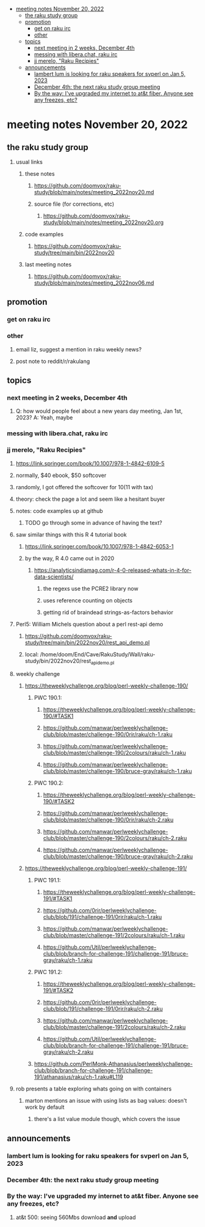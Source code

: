 - [meeting notes November 20, 2022](#orgb83ac45)
  - [the raku study group](#org91c0a46)
  - [promotion](#org87aa136)
    - [get on raku irc](#org420f29f)
    - [other](#orgd9728d6)
  - [topics](#orgc67f639)
    - [next meeting in 2 weeks, December 4th](#org48fd45f)
    - [messing with libera.chat, raku irc](#orgc52f60d)
    - [jj merelo, "Raku Recipies"](#org64219e6)
  - [announcements](#org1922dc6)
    - [lambert lum is looking for raku speakers for svperl on Jan 5, 2023](#org745c9a6)
    - [December 4th: the next raku study group meeting](#org0017bcf)
    - [By the way: I've upgraded my internet to at&t fiber.  Anyone see any freezes, etc?](#orge042334)


<a id="orgb83ac45"></a>

# meeting notes November 20, 2022


<a id="org91c0a46"></a>

## the raku study group

1.  usual links

    1.  these notes
    
        1.  <https://github.com/doomvox/raku-study/blob/main/notes/meeting_2022nov20.md>
        
        2.  source file (for corrections, etc)
        
            1.  <https://github.com/doomvox/raku-study/blob/main/notes/meeting_2022nov20.org>
    
    2.  code examples
    
        1.  <https://github.com/doomvox/raku-study/tree/main/bin/2022nov20>
    
    3.  last meeting notes
    
        1.  <https://github.com/doomvox/raku-study/blob/main/notes/meeting_2022nov06.md>


<a id="org87aa136"></a>

## promotion


<a id="org420f29f"></a>

### get on raku irc


<a id="orgd9728d6"></a>

### other

1.  email liz, suggest a mention in raku weekly news?

2.  post note to reddit/r/rakulang


<a id="orgc67f639"></a>

## topics


<a id="org48fd45f"></a>

### next meeting in 2 weeks, December 4th

1.  Q: how would people feel about a new years day meeting, Jan 1st, 2023? A: Yeah, maybe


<a id="orgc52f60d"></a>

### messing with libera.chat, raku irc


<a id="org64219e6"></a>

### jj merelo, "Raku Recipies"

1.  <https://link.springer.com/book/10.1007/978-1-4842-6109-5>

2.  normally, $40 ebook, $50 softcover

3.  randomly, I got offered the softcover for $10 ($11 with tax)

4.  theory: check the page a lot and seem like a hesitant buyer

5.  notes: code examples up at github

    1.  TODO go through some in advance of having the text?

6.  saw similar things with this R 4 tutorial book

    1.  <https://link.springer.com/book/10.1007/978-1-4842-6053-1>
    
    2.  by the way, R 4.0 came out in 2020
    
        1.  <https://analyticsindiamag.com/r-4-0-released-whats-in-it-for-data-scientists/>
        
            1.  the regexs use the PCRE2 library now
            
            2.  uses reference counting on objects
            
            3.  getting rid of braindead strings-as-factors behavior

7.  Perl5: William Michels question about a perl rest-api demo

    1.  <https://github.com/doomvox/raku-study/tree/main/bin/2022nov20/rest_api_demo.pl>
    
    2.  local: /home/doom/End/Cave/RakuStudy/Wall/raku-study/bin/2022nov20/rest<sub>api</sub><sub>demo.pl</sub>

8.  weekly challenge

    1.  <https://theweeklychallenge.org/blog/perl-weekly-challenge-190/>
    
        1.  PWC 190.1:
        
            1.  <https://theweeklychallenge.org/blog/perl-weekly-challenge-190/#TASK1>
            
            2.  <https://github.com/manwar/perlweeklychallenge-club/blob/master/challenge-190/0rir/raku/ch-1.raku>
            
            3.  <https://github.com/manwar/perlweeklychallenge-club/blob/master/challenge-190/2colours/raku/ch-1.raku>
            
            4.  <https://github.com/manwar/perlweeklychallenge-club/blob/master/challenge-190/bruce-gray/raku/ch-1.raku>
        
        2.  PWC 190.2:
        
            1.  <https://theweeklychallenge.org/blog/perl-weekly-challenge-190/#TASK2>
            
            2.  <https://github.com/manwar/perlweeklychallenge-club/blob/master/challenge-190/0rir/raku/ch-2.raku>
            
            3.  <https://github.com/manwar/perlweeklychallenge-club/blob/master/challenge-190/2colours/raku/ch-2.raku>
            
            4.  <https://github.com/manwar/perlweeklychallenge-club/blob/master/challenge-190/bruce-gray/raku/ch-2.raku>
    
    2.  <https://theweeklychallenge.org/blog/perl-weekly-challenge-191/>
    
        1.  PWC 191.1:
        
            1.  <https://theweeklychallenge.org/blog/perl-weekly-challenge-191/#TASK1>
            
            2.  <https://github.com/0rir/perlweeklychallenge-club/blob/191/challenge-191/0rir/raku/ch-1.raku>
            
            3.  <https://github.com/manwar/perlweeklychallenge-club/blob/master/challenge-191/2colours/raku/ch-1.raku>
            
            4.  <https://github.com/Util/perlweeklychallenge-club/blob/branch-for-challenge-191/challenge-191/bruce-gray/raku/ch-1.raku>
        
        2.  PWC 191.2:
        
            1.  <https://theweeklychallenge.org/blog/perl-weekly-challenge-191/#TASK2>
            
            2.  <https://github.com/0rir/perlweeklychallenge-club/blob/191/challenge-191/0rir/raku/ch-2.raku>
            
            3.  <https://github.com/manwar/perlweeklychallenge-club/blob/master/challenge-191/2colours/raku/ch-2.raku>
            
            4.  <https://github.com/Util/perlweeklychallenge-club/blob/branch-for-challenge-191/challenge-191/bruce-gray/raku/ch-2.raku>
        
        3.  <https://github.com/PerlMonk-Athanasius/perlweeklychallenge-club/blob/branch-for-challenge-191/challenge-191/athanasius/raku/ch-1.raku#L119>

9.  rob presents a table exploring whats going on with containers

    1.  marton mentions an issue with using lists as bag values: doesn't work by default
    
        1.  there's a list value module though, which covers the issue


<a id="org1922dc6"></a>

## announcements


<a id="org745c9a6"></a>

### lambert lum is looking for raku speakers for svperl on Jan 5, 2023


<a id="org0017bcf"></a>

### December 4th: the next raku study group meeting


<a id="orge042334"></a>

### By the way: I've upgraded my internet to at&t fiber.  Anyone see any freezes, etc?

1.  at&t 500: seeing 560Mbs download **and** upload
